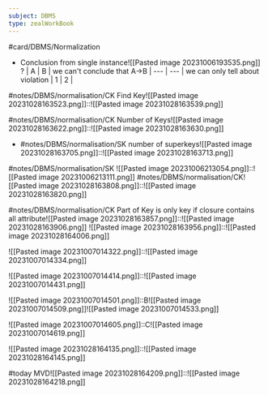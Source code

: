 ```yaml
---
subject: DBMS
type: zealWorkBook
---
```

#card/DBMS/Normalization


- Conclusion from single instance![[Pasted image 20231006193535.png]]
?
  | A   | B   | we can't conclude that A->B
  | --- | --- | we can only tell about violation
  | 1  | 2   | <!--SR:!2023-11-12,11,288-->


#notes/DBMS/normalisation/CK  Find Key![[Pasted image 20231028163523.png]]::![[Pasted image 20231028163539.png]]

#notes/DBMS/normalisation/CK  Number of Keys![[Pasted image 20231028163622.png]]::![[Pasted image 20231028163630.png]]

- #notes/DBMS/normalisation/SK  number of superkeys![[Pasted image 20231028163705.png]]::![[Pasted image 20231028163713.png]] <!--SR:!2023-11-14,13,288-->


#notes/DBMS/normalisation/SK ![[Pasted image 20231006213054.png]]::![[Pasted image 20231006213111.png]] 
#notes/DBMS/normalisation/CK![[Pasted image 20231028163808.png]]::![[Pasted image 20231028163820.png]]

#notes/DBMS/normalisation/CK  Part of Key is only key if closure contains all attribute![[Pasted image 20231028163857.png]]::![[Pasted image 20231028163906.png]] 
![[Pasted image 20231028163956.png]]::![[Pasted image 20231028164006.png]] <!--SR:!2023-11-14,13,288-->

![[Pasted image 20231007014322.png]]::![[Pasted image 20231007014334.png]] <!--SR:!2023-11-13,12,270-->

![[Pasted image 20231007014414.png]]::![[Pasted image 20231007014431.png]] <!--SR:!2023-11-02,4,274-->

![[Pasted image 20231007014501.png]]::B![[Pasted image 20231007014509.png]]![[Pasted image 20231007014533.png]] <!--SR:!2023-11-02,4,274-->

![[Pasted image 20231007014605.png]]::C![[Pasted image 20231007014619.png]] <!--SR:!2023-11-02,4,274-->

![[Pasted image 20231028164135.png]]::![[Pasted image 20231028164145.png]] <!--SR:!2023-11-05,5,268-->

#today MVD![[Pasted image 20231028164209.png]]::![[Pasted image 20231028164218.png]] <!--SR:!2023-10-31,2,248-->

